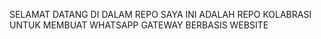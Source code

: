 SELAMAT DATANG DI DALAM REPO SAYA
INI ADALAH REPO KOLABRASI UNTUK MEMBUAT WHATSAPP GATEWAY BERBASIS WEBSITE
